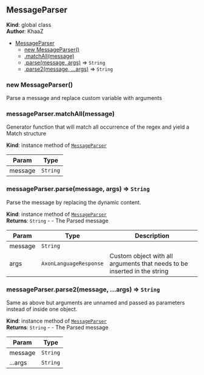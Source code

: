<a name="MessageParser"></a>

## MessageParser
**Kind**: global class  
**Author**: KhaaZ  

* [MessageParser](#MessageParser)
    * [new MessageParser()](#new_MessageParser_new)
    * [.matchAll(message)](#MessageParser+matchAll)
    * [.parse(message, args)](#MessageParser+parse) ⇒ <code>String</code>
    * [.parse2(message, ...args)](#MessageParser+parse2) ⇒ <code>String</code>

<a name="new_MessageParser_new"></a>

### new MessageParser()
Parse a message and replace custom variable with arguments

<a name="MessageParser+matchAll"></a>

### messageParser.matchAll(message)
Generator function that will match all occurrence of the regex and yield a Match structure

**Kind**: instance method of [<code>MessageParser</code>](#MessageParser)  

| Param | Type |
| --- | --- |
| message | <code>String</code> | 

<a name="MessageParser+parse"></a>

### messageParser.parse(message, args) ⇒ <code>String</code>
Parse the message by replacing the dynamic content.

**Kind**: instance method of [<code>MessageParser</code>](#MessageParser)  
**Returns**: <code>String</code> - - The Parsed message  

| Param | Type | Description |
| --- | --- | --- |
| message | <code>String</code> |  |
| args | <code>AxonLanguageResponse</code> | Custom object with all arguments that needs to be inserted in the string |

<a name="MessageParser+parse2"></a>

### messageParser.parse2(message, ...args) ⇒ <code>String</code>
Same as above but arguments are unnamed and passed as parameters instead of inside one object.

**Kind**: instance method of [<code>MessageParser</code>](#MessageParser)  
**Returns**: <code>String</code> - - The Parsed message  

| Param | Type |
| --- | --- |
| message | <code>String</code> | 
| ...args | <code>String</code> | 

